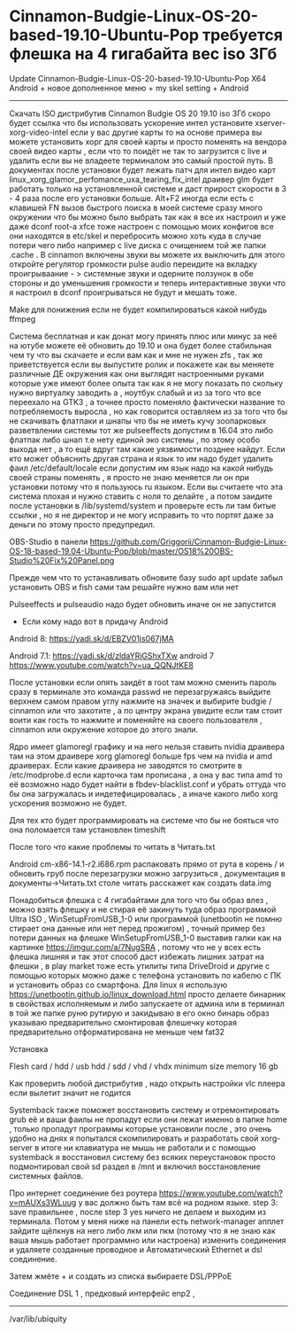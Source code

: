 # Cinnamon-Budgie-Linux-OS-20-based-19.10-Ubuntu-Pop требуется флешка на 4 гигабайта вес iso 3Гб 

Update Cinnamon-Budgie-Linux-OS-20-based-19.10-Ubuntu-Pop X64 Android + новое дополненное меню + my skel setting + Android

______________________________________________________________________________________________________________________

Скачать ISO дистрибутив Cinnamon Budgie OS 20 19.10 iso 3Гб скоро будет ссылка что бы использовать ускорение интел установите xserver-xorg-video-intel если у вас другие карты то на основе примера вы можете установить хорг для своей карты и просто поменять на вендора своей видео карты , если что то поидёт не так то загрузится с live и удалить если вы не владеете терминалом это самый простой путь.
В документах после установки будет лежать патч для интел видео карт linux_xorg_glamor_perfomance_uxa_tearing_fix_intel драивер glm будет работать только на установленной системе и даст прирост скорости в 3 - 4 раза после его установки больше.
Alt+F2 иногда если есть с клавишей FN вызов быстрого поиска в моей системе сразу много окружении что бы можно было выбрать 
так как я все их настроил и уже даже dconf root-a xfce тоже настроен с помощью моих конфигов все они находятся в etc/skel и перебросить можно хоть куда в случае потери чего либо например с live диска с очищением той же папки .cache .
В cinnamon включены звуки вы можете их выключить для этого откройте регулятор громкости pulse audio переидите на вкладку 
проигрываание -  > системные звуки и одерните ползунок в обе стороны и до уменьшения громкости и теперь интерактивные звуки что я настроил в  dconf проигрываться не будут и мешать тоже.

Make для понижения если не будет компилироваться какой нибудь ffmpeg

Система бесплатная и как донат могу принять плюс или минус за неё на ютубе можете её обновить до 19.10 и она будет более 
стабильная чем ту что вы скачаете и если вам как и мне не нужен zfs , так же приветствуется если вы выпустите ролик и покажете как вы меняете различные ДЕ окружения как они выглядят настроенными руками которые уже имеют более опыта так как я не могу показать по скольку нужно виртуалку заводить а , ноутбук слабый и из за того что все переехало на GTK3 , а точнее просто поменяло фактически название то потребляемость выросла , но как говорится оставляем из за того что бы не скачивать флатпаки и шнапы что бы не иметь кучу зоопарковых разветвлении системы тот же pulseeffects допустим в 16.04 это либо флатпак либо шнап т.е нету единой эко системы , по этому особо выхода нет , а то ещё вдруг там какие уязвимости позднее найдут.
Если кто может объяснить другая страна и язык то им надо будет удалить фаил /etc/default/locale если допустим им язык надо на 
какой нибудь своей страны поменять , я просто не знаю меняется ли он при установки потому что я пользуюсь ru языком.
Если вы считаете что эта система плохая и нужно ставить с ноля то делайте , а потом заидите после установки в /lib/systemd/system и проверьте есть ли там битые ссылки , но я не директор и не могу исправить то что портят даже за деньги 
по этому просто предупредил.

OBS-Studio в панели https://github.com/Griggorii/Cinnamon-Budgie-Linux-OS-18-based-19.04-Ubuntu-Pop/blob/master/OS18%20OBS-Studio%20Fix%20Panel.png

Прежде чем что то устанавливать обновите базу sudo apt update забыл установить OBS и fish сами там решайте нужно вам или нет

Pulseeffects и pulseaudio надо будет обновить иначе он не запустится

+ Если кому надо вот в придачу Android 

Android 8: https://yadi.sk/d/EBZV01js067jMA

Android 7.1: https://yadi.sk/d/zldaYRjGShxTXw android 7 https://www.youtube.com/watch?v=ua_QQNJtKE8

После установки если опять заидёт в root там можно сменить пароль сразу в терминале это команда passwd не перезагружаясь выйдите верхнем самом правом углу нажмите на значек и выбирите budgie / cinnamon или что захотите , а по центру экрана увидите если там стоит воити как гость то нажмите и поменяйте на своего пользователя , cinnamon  или окружение которое до этого знали.

Ядро имеет glamoregl графику и на него нельзя ставить nvidia драивера там на этом драивере xorg glamoregl больше fps чем на nvidia и amd драиверах. Если какие драивера не заводятся то смотрите в /etc/modprobe.d если карточка там прописана , а она у вас типа amd то её возможно надо будет найти в fbdev-blacklist.conf и убрать оттуда что бы она загружалась и индетефицировалась , а иначе какого либо xorg ускорения возможно не будет.

Для тех кто будет программировать на системе что бы не бояться что она поломается там установлен timeshift

После того что какие проблемы то читать в Читать.txt

Android cm-x86-14.1-r2.i686.rpm распаковать прямо от рута в корень / и обновить груб после перезагрузки можно загрузиться , документация в документы->Читать.txt столе читать расскажет как создать data.img

Понадобиться флешка с 4 гигабайтами для того что бы образ влез , 
можно взять флешку и не стирая её закинуть туда образ программой Ultra ISO , WinSetupFromUSB_1-0 
или программой (unetbootin не помню стирает она данные или нет перед прожигом) , 
точный пример без потери данных на флешке WinSetupFromUSB_1-0 выставив галки 
как на картинке https://imgur.com/a/7NugSRA , потому что не у всех есть флешка лишняя и так этот способ даст избежать лишних затрат на флешки , 
в play market тоже есть утилиты типа DriveDroid и другие с помощью которых можно 
даже с телефона установить по кабелю с ПК и установить образ со смартфона.
Для linux я использую https://unetbootin.github.io/linux_download.html просто делаете бинарник в свойствах
исполняемым и либо запускаете от админа или в терминал в той же папке руню рутирую и закидываю в его окно бинарь 
образ указываю предварительно смонтировав флешечку которая предварительно отформатирована не меньше чем fat32

Установка 

Flesh card / hdd / usb hdd / sdd / vhd / vhdx minimum size memory 16 gb

Как проверить любой дистрибутив , надо открыть настройки vlc плеера если вылетит значит не годится

Systemback также поможет восстановить систему и отремонтировать grub её и ваши фаилы не пропадут 
если они лежат именно в папке home , только пропадут программы которые установили после , это очень 
удобно на днях я попытался скомпилировать и разработать свой xorg-server в итоге ни клавиатура не 
мышь не работали и с помощью systemback я восстановил систему без всяких переустановок просто подмонтировал 
свой sd раздел в /mnt и включил восстановление системных файлов.

Про интернет соединение без роутера https://www.youtube.com/watch?v=mAUXs3WLuug у вас должно быть там всё на родном языке.
step 3: save правильнее , после step 3 yes ничего не делаем и выходим из терминала.
Потом у меня ниже на панели есть network-manager апплет зайдите щёлкнув на него либо лкм или пкм (потому что я не знаю как ваша мышь работает программно или настроена) изменить соединения и удаляете созданные проводное и Автоматический Ethernet и dsl соединение.

Затем жмёте + и создать из списка выбираете DSL/PPPoE

Соединение DSL 1 , 
предковый интерфейс enp2 , 

___________________________________________________________________________________________________________

/var/lib/ubiquity
